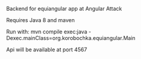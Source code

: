 Backend for equiangular app at Angular Attack

Requires Java 8 and maven


Run with:
mvn compile exec:java -Dexec.mainClass=org.korobochka.equiangular.Main


Api will be available at port 4567
